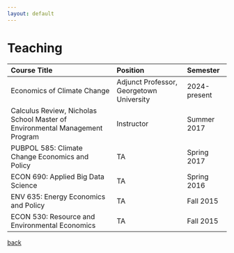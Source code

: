 ```yaml
---
layout: default
---
```


# Teaching


| Course Title | Position | Semester |
|:-------------|:------------------|:------|
| Economics of Climate Change |	Adjunct Professor, Georgetown University | 2024-present
| Calculus Review, Nicholas School Master of Environmental Management Program |	Instructor | Summer 2017
| PUBPOL 585: Climate Change Economics and Policy |	TA | Spring 2017
| ECON 690: Applied Big Data Science | TA | Spring 2016
| ENV 635: Energy Economics and Policy | TA | Fall 2015
|ECON 530: Resource and Environmental Economics | TA | Fall 2015


[back](./)

